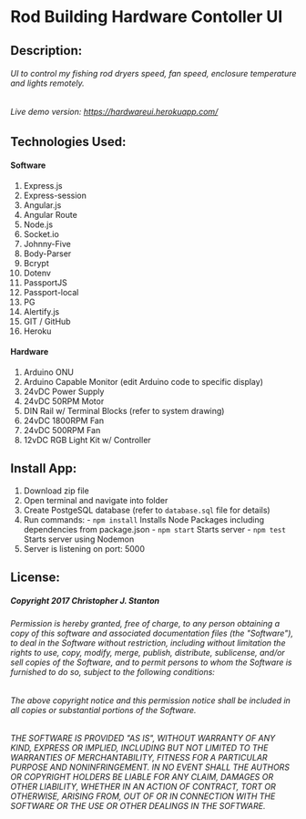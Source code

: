 
# Rod Building Hardware Contoller UI


## Description:
###### UI to control my fishing rod dryers speed, fan speed, enclosure temperature and lights remotely.
###### Live demo version: https://hardwareui.herokuapp.com/


## Technologies Used:
#### Software
  1. Express.js
  2. Express-session
  3. Angular.js
  4. Angular Route
  5. Node.js
  6. Socket.io
  7. Johnny-Five
  8. Body-Parser
  9. Bcrypt
  10. Dotenv
  11. PassportJS
  12. Passport-local
  13. PG
  14. Alertify.js
  15. GIT / GitHub
  16. Heroku

#### Hardware
  1. Arduino ONU
  2. Arduino Capable Monitor (edit Arduino code to specific display)
  3. 24vDC Power Supply
  4. 24vDC 50RPM Motor
  5. DIN Rail w/ Terminal Blocks (refer to system drawing)
  6. 24vDC 1800RPM Fan
  7. 24vDC 500RPM Fan
  8. 12vDC RGB Light Kit w/ Controller



## Install App:
  1. Download zip file
  2. Open terminal and navigate into folder
  3. Create PostgeSQL database (refer to `` database.sql `` file for details)
  3. Run commands:
    - `` npm install `` Installs Node Packages including dependencies from package.json
    - `` npm start `` Starts server
    - `` npm test `` Starts server using Nodemon 
  4. Server is listening on port: 5000



## License:
##### Copyright 2017 Christopher J. Stanton

###### Permission is hereby granted, free of charge, to any person obtaining a copy of this software and associated documentation files (the "Software"), to deal in the Software without restriction, including without limitation the rights to use, copy, modify, merge, publish, distribute, sublicense, and/or sell copies of the Software, and to permit persons to whom the Software is furnished to do so, subject to the following conditions:

###### The above copyright notice and this permission notice shall be included in all copies or substantial portions of the Software.

###### THE SOFTWARE IS PROVIDED "AS IS", WITHOUT WARRANTY OF ANY KIND, EXPRESS OR IMPLIED, INCLUDING BUT NOT LIMITED TO THE WARRANTIES OF MERCHANTABILITY, FITNESS FOR A PARTICULAR PURPOSE AND NONINFRINGEMENT. IN NO EVENT SHALL THE AUTHORS OR COPYRIGHT HOLDERS BE LIABLE FOR ANY CLAIM, DAMAGES OR OTHER LIABILITY, WHETHER IN AN ACTION OF CONTRACT, TORT OR OTHERWISE, ARISING FROM, OUT OF OR IN CONNECTION WITH THE SOFTWARE OR THE USE OR OTHER DEALINGS IN THE SOFTWARE.
